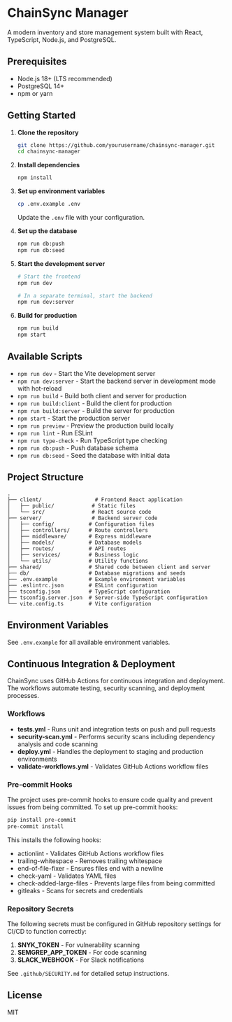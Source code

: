 # ChainSync Manager

A modern inventory and store management system built with React, TypeScript, Node.js, and PostgreSQL.

## Prerequisites

- Node.js 18+ (LTS recommended)
- PostgreSQL 14+
- npm or yarn

## Getting Started

1. **Clone the repository**

   ```bash
   git clone https://github.com/yourusername/chainsync-manager.git
   cd chainsync-manager
   ```

2. **Install dependencies**

   ```bash
   npm install
   ```

3. **Set up environment variables**

   ```bash
   cp .env.example .env
   ```

   Update the `.env` file with your configuration.

4. **Set up the database**

   ```bash
   npm run db:push
   npm run db:seed
   ```

5. **Start the development server**

   ```bash
   # Start the frontend
   npm run dev

   # In a separate terminal, start the backend
   npm run dev:server
   ```

6. **Build for production**
   ```bash
   npm run build
   npm start
   ```

## Available Scripts

- `npm run dev` - Start the Vite development server
- `npm run dev:server` - Start the backend server in development mode with hot-reload
- `npm run build` - Build both client and server for production
- `npm run build:client` - Build the client for production
- `npm run build:server` - Build the server for production
- `npm start` - Start the production server
- `npm run preview` - Preview the production build locally
- `npm run lint` - Run ESLint
- `npm run type-check` - Run TypeScript type checking
- `npm run db:push` - Push database schema
- `npm run db:seed` - Seed the database with initial data

## Project Structure

```
.
├── client/                 # Frontend React application
│   ├── public/            # Static files
│   └── src/               # React source code
├── server/                # Backend server code
│   ├── config/           # Configuration files
│   ├── controllers/      # Route controllers
│   ├── middleware/       # Express middleware
│   ├── models/           # Database models
│   ├── routes/           # API routes
│   ├── services/         # Business logic
│   └── utils/            # Utility functions
├── shared/               # Shared code between client and server
├── db/                   # Database migrations and seeds
├── .env.example          # Example environment variables
├── .eslintrc.json        # ESLint configuration
├── tsconfig.json         # TypeScript configuration
├── tsconfig.server.json  # Server-side TypeScript configuration
└── vite.config.ts        # Vite configuration
```

## Environment Variables

See `.env.example` for all available environment variables.

## Continuous Integration & Deployment

ChainSync uses GitHub Actions for continuous integration and deployment. The workflows automate testing, security scanning, and deployment processes.

### Workflows

- **tests.yml** - Runs unit and integration tests on push and pull requests
- **security-scan.yml** - Performs security scans including dependency analysis and code scanning
- **deploy.yml** - Handles the deployment to staging and production environments
- **validate-workflows.yml** - Validates GitHub Actions workflow files

### Pre-commit Hooks

The project uses pre-commit hooks to ensure code quality and prevent issues from being committed. To set up pre-commit hooks:

```bash
pip install pre-commit
pre-commit install
```

This installs the following hooks:

- actionlint - Validates GitHub Actions workflow files
- trailing-whitespace - Removes trailing whitespace
- end-of-file-fixer - Ensures files end with a newline
- check-yaml - Validates YAML files
- check-added-large-files - Prevents large files from being committed
- gitleaks - Scans for secrets and credentials

### Repository Secrets

The following secrets must be configured in GitHub repository settings for CI/CD to function correctly:

1. **SNYK_TOKEN** - For vulnerability scanning
2. **SEMGREP_APP_TOKEN** - For code scanning
3. **SLACK_WEBHOOK** - For Slack notifications

See `.github/SECURITY.md` for detailed setup instructions.

## License

MIT
